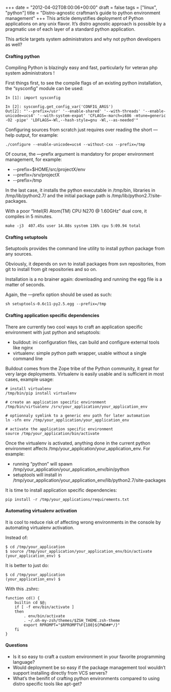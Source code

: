 +++
date = "2012-04-02T08:00:06+00:00"
draft = false
tags = ["linux", "python"]
title = "Distro-agnostic craftman’s guide to python environment management"
+++
This article demystifies deployment of Python applications on any unix flavor.
It’s distro agnostic approach is possible by a pragmatic use of each layer of a
standard python application.

This article targets system administrators and why not python developers as well?

#### Crafting python

Compiling Python is blazingly easy and fast, particularly for veteran php
system administrators !

First things first, to see the compile flags of an existing python
installation, the “sysconfig” module can be used:

    In [1]: import sysconfig

    In [2]: sysconfig.get_config_var('CONFIG_ARGS')
    Out[2]: "'--prefix=/usr' '--enable-shared' '--with-threads' '--enable-unicode=ucs4' '--with-system-expat' 'CFLAGS=-march=i686 -mtune=generic -O2 -pipe' 'LDFLAGS=-Wl,--hash-style=gnu -Wl,--as-needed'"

Configuring sources from scratch just requires over reading the short —help
output, for example:

    ./configure --enable-unicode=ucs4 --without-cxx --prefix=/tmp

Of course, the —prefix argument is mandatory for proper environment management,
for example:

 - --prefix=$HOME/src/projectX/env
 - --prefix=/srv/projectX
 - --prefix=/tmp

In the last case, it installs the python executable in /tmp/bin, libraries in
/tmp/lib/python2.7/ and the initial package path is
/tmp/lib/python2.7/site-packages.

With a poor “Intel(R) Atom(TM) CPU N270 @ 1.60GHz” dual core, it compiles in 5 minutes.

    make -j3  407.45s user 14.88s system 136% cpu 5:09.94 total

#### Crafting setuptools

Setuptools provides the command line utility to install python package from any
sources.

Obviously, it depends on svn to install packages from svn repositories, from
git to install from git repositories and so on.

Installation is a no brainer again: downloading and running the egg file is a
matter of seconds.

Again, the —prefix option should be used as such:

    sh setuptools-0.6c11-py2.5.egg --prefix=/tmp

#### Crafting application specific dependencies

There are currently two cool ways to craft an application specific environment
with just python and setuptools:

 - buildout: ini configuration files, can build and configure external tools like nginx
 - virtualenv: simple python path wrapper, usable without a single command line

Buildout comes from the Zope tribe of the Python community, it great for very large deployments.
Virtualenv is easily usable and is sufficient in most cases, example usage:

    # install virtualenv
    /tmp/bin/pip install virtualenv

    # create an application specific environment
    /tmp/bin/virtualenv /srv/your_application/your_application_env

    # optionnaly symlink to a generic env path for later automation
    ln -sfn env /tmp/your_application/your_application_env

    # activate the application specific environment
    source /tmp/your_application/bin/activate

Once the virtualenv is activated, anything done in the current python
environment affects /tmp/your_application/your_application_env. For example:

 - running “python” will spawn /tmp/your_application/your_application_env/bin/python
 - setuptools will install in /tmp/your_application/your_application_env/lib/python2.7/site-packages

It is time to install application specific dependencies:

    pip install -r /tmp/your_applications/requirements.txt

#### Automating virtualenv activation

It is cool to reduce risk of affecting wrong environments in the console by
automating virtualenv activation.

Instead of:

    $ cd /tmp/your_application
    $ source /tmp/your_application/your_application_env/bin/activate
    (your_application_env) $

It is better to just do:

    $ cd /tmp/your_application
    (your_application_env) $

With this .zshrc:

    function cd() {
        builtin cd $@; 
        if [ -f env/bin/activate ]
        then 
            . env/bin/activate
            . ~/.oh-my-zsh/themes/$ZSH_THEME.zsh-theme
            export RPROMPT="$RPROMPT%F{180}${PWD##*/}"
        fi 
    }

#### Questions

 - Is it so easy to craft a custom environment in your favorite programming
language?
 - Would deployment be so easy if the package management tool wouldn’t support
installing directly from VCS servers?
 - What’s the benifit of crafting python environments compared to using distro
specific tools like apt-get?
